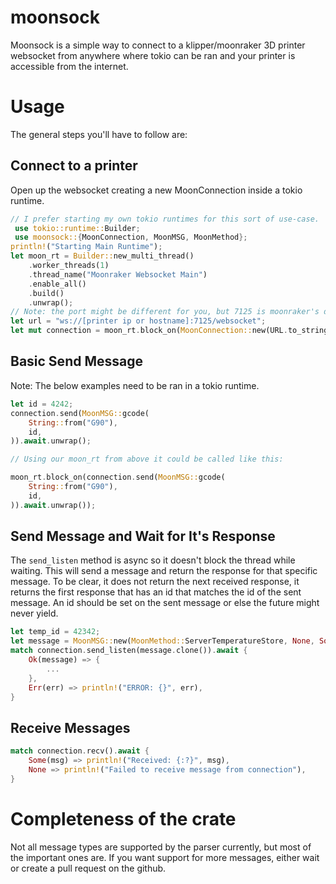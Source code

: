 # moonsock

Moonsock is a simple way to connect to a klipper/moonraker 3D printer websocket from anywhere where tokio can be ran and your printer is accessible from the internet.

# Usage

The general steps you'll have to follow are:


## Connect to a printer
Open up the websocket creating a new MoonConnection inside a tokio runtime.  

```rust
// I prefer starting my own tokio runtimes for this sort of use-case. 
 use tokio::runtime::Builder;
 use moonsock::{MoonConnection, MoonMSG, MoonMethod};
println!("Starting Main Runtime");
let moon_rt = Builder::new_multi_thread()
    .worker_threads(1)
    .thread_name("Moonraker Websocket Main")
    .enable_all()
    .build()
    .unwrap();
// Note: the port might be different for you, but 7125 is moonraker's default port. Check your moonraker.conf if you have problems
let url = "ws://[printer ip or hostname]:7125/websocket";
let mut connection = moon_rt.block_on(MoonConnection::new(URL.to_string(), 1000, 1000));
```

## Basic Send Message
Note: The below examples need to be ran in a tokio runtime. 
```rust
let id = 4242;
connection.send(MoonMSG::gcode(
    String::from("G90"),
    id,
)).await.unwrap();

// Using our moon_rt from above it could be called like this:

moon_rt.block_on(connection.send(MoonMSG::gcode(
    String::from("G90"),
    id,
)).await.unwrap());
```

## Send Message and Wait for It's Response
The `send_listen` method is async so it doesn't block the thread while waiting.
This will send a message and return the response for that specific message. To be clear, it does not return the next received response, it returns the first response that has an id that matches the id of the sent message. An id should be set on the sent message or else the future might never yield. 

```rust
let temp_id = 42342;
let message = MoonMSG::new(MoonMethod::ServerTemperatureStore, None, Some(temp_id));
match connection.send_listen(message.clone()).await {
    Ok(message) => {
        ...
    },
    Err(err) => println!("ERROR: {}", err),
}
```

## Receive Messages
```rust
match connection.recv().await {
    Some(msg) => println!("Received: {:?}", msg),
    None => println!("Failed to receive message from connection"),
}
```

# Completeness of the crate
Not all message types are supported by the parser currently, but most of the important ones are. If you want support for more messages, either wait or create a pull request on the github.


